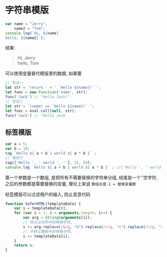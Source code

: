 <!--
Created: Mon Aug 26 2019 15:16:10 GMT+0800 (China Standard Time)
Modified: Mon Aug 26 2019 15:16:10 GMT+0800 (China Standard Time)
-->
# 字符串模版

``` js
var name = "Jerry",
    name2 = "Tom";
console.log(`Hi, ${name}
hello, ${name2}`);
```

结果: 

> Hi, Jerry        
> hello, Tom

可以使用变量替代模版里的数据, 如果要

``` js
// 写法一
let str = 'return ' + ' `Hello ${name}!` ';
let func = new Function('name', str);
func('Jack') // "Hello Jack!"
// 写法二
let str = '(name) => `Hello ${name}!` ';
let func = eval.call(null, str);
func('Jack') // "Hello Jack
```

## 标签模版

``` js
var a = 5;
var b = 10;
tag `Hello ${ a + b } world ${ a * b }` ;
// 等同于
tag(['Hello ', ' world ', ''], 15, 50);
console.log `Hello ${ a + b } world ${ a * b }` ; //['Hello ', ' world ', ''], 15, 50
```

第一个参数是一个数组, 是把所有不需要替换的字符串分组, 结尾是一个''空字符, 之后的参数都是需要替换的变量, 理论上来说 `数组长度-1 = 替换变量数` 

标签模版可以过滤用户的输入, 防止恶意代码

``` js
function SaferHTML(templateData) {
    var s = templateData[0];
    for (var i = 1; i < arguments.length; i++) {
        var arg = String(arguments[i]);
        // 转义占位符中的特殊字符。 
        s += arg.replace(/&/g, "&").replace(/</g, "<").replace(/</g, ">");
        // 不转义模板中的特殊字符。 
        s += templateData[i];
    }
    return s;
}
```

